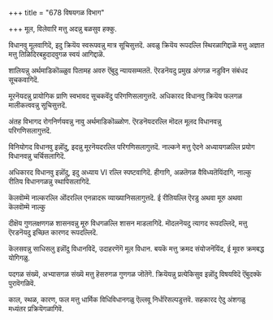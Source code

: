 +++
title = "678 विषयगळ विभाग"

+++
मूल, विलेवारि मत्तु अदन्नु बळसुव हक्कु.

विधानवु मूलवागिदॆ, इदु क्रियॆय स्वरूपवन्नु मात्र सूचिसुत्तदॆ. अवळु क्रियॆय रूपदल्लि स्थिरळागिद्दाळॆ मत्तु अज्ञात मत्तु तिळिदिरबहुदादवुगळ स्वयं आगिद्दाळॆ.

शालियन्नु अर्थमाडिकॊळ्ळुव पितामह अवरु ऎंबुदु न्यायसम्मततॆ. ऎरडनॆयदु प्रमुख अंगगळ नडुविन संबंधद सूचकवागिदॆ.

मूरनॆयदन्नु प्रायोगिक प्राणि स्वभावद सूचकवॆंदु परिगणिसलागुत्तदॆ. अधिकारद विधानवु क्रियॆय फलगळ मालीकत्ववन्नु सूचिसुत्तदॆ.

अंतह विभागद रोगनिर्णयवन्नु नावु अर्थमाडिकॊळ्ळोण. ऎरडनॆयदरल्लि मॊदल मूलद विधानवन्नु परिगणिसलागुत्तदॆ.

विनियोगद विधानवु इन्नॊंदु, इदन्नु मूरनॆयदरल्लि परिगणिसलागुत्तदॆ. नाल्कने मत्तु ऐदने अध्यायगळल्लि प्रयोग विधानवन्नु चर्चिसलागिदॆ.

अधिकारद विधानवु इन्नॊंदु, इदु अध्याय VI रल्लि स्पष्टवागिदॆ. हीगागि, अळतॆगळ वैविध्यतॆयिंदागि, नाल्कु रीतिय विधानगळन्नु स्थापिसलागिदॆ.

कॆलवॊम्मॆ नाल्करल्लि ऒंदरल्लि एनन्नादरू व्याख्यानिसलागुत्तदॆ. ई रीतियल्लि ऎरडु अथवा मूरु अथवा कॆलवॊम्मॆ नाल्कु

दीक्षॆय गुणलक्षणगळ शासनवन्नु मूरु विधगळल्लि शासन माडलागिदॆ. मॊदलनॆयदु त्यागद रूपदल्लिदॆ, मत्तु ऎरडनॆयदु इच्छित कारणद रूपदल्लिदॆ.

कॆलसवन्नु साधिसलु इन्नॊंदु विधानविदॆ, उदाहरणॆगॆ मूल विधान. बयकॆ मत्तु क्रमद संयोजनॆयिंद, ई मूवरु क्रमबद्ध योगिगळु.

पदगळ संख्यॆ, अभ्यासगळ संख्यॆ मत्तु हॆसरुगळ गुणगळ जॊतॆगॆ. क्रियॆयन्नु प्रत्येकिसुव इन्नॊंदु विषयविदॆ ऎंबुदक्कॆ पुरावॆगळिवॆ.

काल, स्थळ, कारण, फल मत्तु धार्मिक विधिविधानगळु ऎल्लवू निर्धरिसल्पडुत्तवॆ. सहकारद ऐदु अंशगळु मध्यंतर प्रक्रियॆगळागिवॆ.

